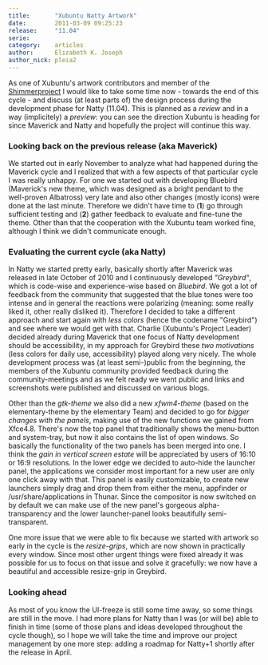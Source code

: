 ```yaml
---
title:       "Xubuntu Natty Artwork"
date:        2011-03-09 09:25:23
release:     "11.04"
serie:       
category:    articles
author:      Elizabeth K. Joseph
author_nick: pleia2
---
```


As one of Xubuntu's artwork contributors and member of the [Shimmerproject](http://www.shimmerproject.org) I would like to take some time now - towards the end of this cycle - and discuss (at least parts of) the design process during the development phase for Natty (11.04). This is planned as a *review* and in a way (implicitely) a *preview*: you can see the direction Xubuntu is heading for since Maverick and Natty and hopefully the project will continue this way.

### Looking back on the previous release (aka Maverick)

We started out in early November to analyze what had happened during the Maverick cycle and I realized that with a few aspects of that particular cycle I was really unhappy. For one we started out with developing Bluebird (Maverick's new theme, which was designed as a bright pendant to the well-proven Albatross) very late and also other changes (mostly icons) were done at the last minute. Therefore we didn't have time to (**1**) go through sufficient testing and (**2**) gather feedback to evaluate and fine-tune the theme. Other than that the cooperation with the Xubuntu team worked fine, although I think we didn't communicate enough.

### Evaluating the current cycle (aka Natty)

In Natty we started pretty early, basically shortly after Maverick was released in late October of 2010 and I continuously developed *"Greybird"*, which is code-wise and experience-wise based on *Bluebird*. We got a lot of feedback from the community that suggested that the blue tones were too intense and in general the reactions were polarizing (meaning: some really liked it, other really disliked it). Therefore I decided to take a different approach and start again with *less colors* (hence the codename "Greybird") and see where we would get with that. Charlie (Xubuntu's Project Leader) decided already during Maverick that one focus of Natty development should be accessibility, in my approach for Greybird these *two motivations* (less colors for daily use, accessibility) played along very nicely. The whole development process was (at least semi-)public from the beginning, the members of the Xubuntu community provided feedback during the community-meetings and as we felt ready we went public and links and screenshots were published and discussed on various blogs.

Other than the *gtk-theme* we also did a new *xfwm4-theme* (based on the elementary-theme by the elementary Team) and decided to go for *bigger changes with the panels*, making use of the new functions we gained from Xfce4.8. There's now the top panel that traditionally shows the menu-button and system-tray, but now it also contains the list of open windows. So basically the functionality of the two panels has been merged into one. I think the *gain in vertical screen estate* will be appreciated by users of 16:10 or 16:9 resolutions. In the lower edge we decided to auto-hide the launcher panel, the applications we consider most important for a new user are only one click away with that. This panel is easily customizable, to create new launchers simply drag and drop them from either the menu, appfinder or /usr/share/applications in Thunar. Since the compositor is now switched on by default we can make use of the new panel's gorgeous alpha-transparency and the lower launcher-panel looks beautifully semi-transparent.

One more issue that we were able to fix because we started with artwork so early in the cycle is the *resize-grips*, which are now shown in practically every window. Since most other urgent things were fixed already it was possible for us to focus on that issue and solve it gracefully: we now have a beautiful and accessible resize-grip in Greybird.

### Looking ahead

As most of you know the UI-freeze is still some time away, so some things are still in the move. I had more plans for Natty than I was (or will be) able to finish in time (some of those plans and ideas developed throughout the cycle though), so I hope we will take the time and improve our project management by one more step: adding a roadmap for Natty+1 shortly after the release in April.
